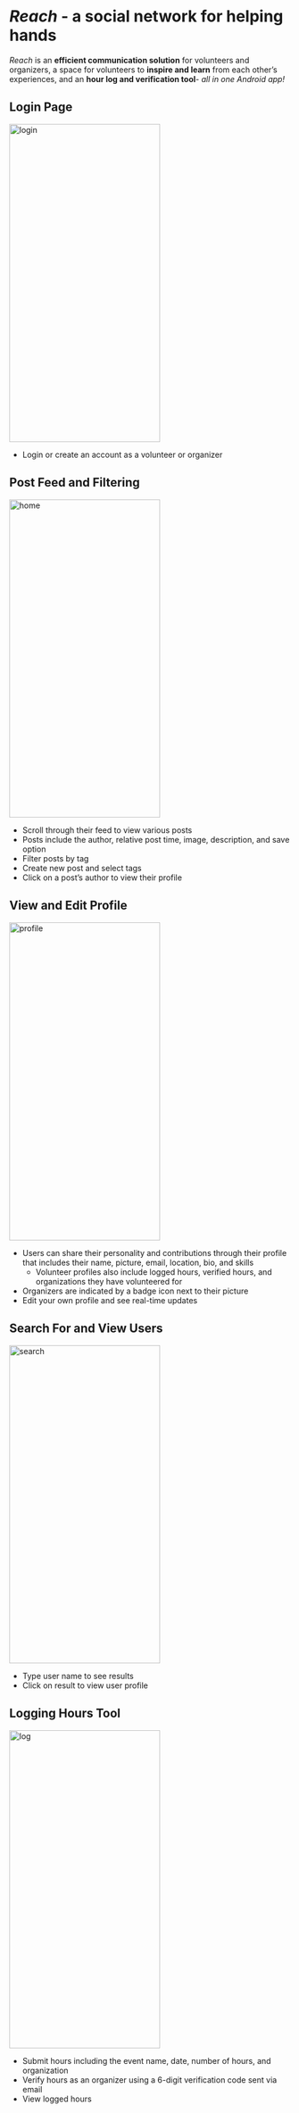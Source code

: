 # *Reach* - a social network for helping hands
 *Reach* is an **efficient communication solution** for volunteers and organizers, a space for volunteers to **inspire and learn** from each other’s experiences, and an **hour log and verification tool**- *all in one Android app!*

## Login Page
<img src="https://github.com/hyma200/VirtualVolunteer/blob/main/util/reach_login.gif" alt="login" width="270" height="570.15" />

* Login or create an account as a volunteer or organizer

## Post Feed and Filtering
<img src="https://github.com/hyma200/VirtualVolunteer/blob/main/util/reach_home.gif" alt="home" width="270" height="570.15" />

* Scroll through their feed to view various posts
* Posts include the author, relative post time, image, description, and save option
* Filter posts by tag
* Create new post and select tags
* Click on a post’s author to view their profile

## View and Edit Profile
<img src="https://github.com/hyma200/VirtualVolunteer/blob/main/util/reach_profile.gif" alt="profile" width="270" height="570.15" />

* Users can share their personality and contributions through their profile that includes their name, picture, email, location, bio, and skills
    * Volunteer profiles also include logged hours, verified hours, and organizations they have volunteered for
* Organizers are indicated by a badge icon next to their picture
* Edit your own profile and see real-time updates

## Search For and View Users
<img src="https://github.com/hyma200/VirtualVolunteer/blob/main/util/reach_search.gif" alt="search" width="270" height="570.15" />

* Type user name to see results
* Click on result to view user profile

## Logging Hours Tool
<img src="https://github.com/hyma200/VirtualVolunteer/blob/main/util/reach_log.gif" alt="log" width="270" height="570.15" />

* Submit hours including the event name, date, number of hours, and organization
* Verify hours as an organizer using a 6-digit verification code sent via email
* View logged hours

